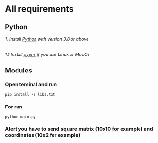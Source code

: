 # All requirements

## Python
###### 1. Install [Python](https://python.org) with version 3.8 or above
###### 1.1 Install [pyenv](https://github.com/pyenv/pyenv) if you use Linux or MacOs

## Modules
### Open teminal and run
```
pip install -r libs.txt
```
### For run
```
python main.py
```
### Alert you have to send square matrix (10x10 for example) and coordinates (10x2 for example)